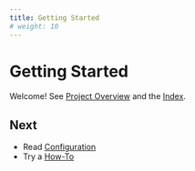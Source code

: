 ```yaml
---
title: Getting Started
# weight: 10
---
```


# Getting Started

Welcome! See [Project Overview](../concepts/overview.md) and the [Index](../index.md).

## Next
- Read [Configuration](../reference/configuration.md)
- Try a [How-To](../how-to/create-first-project.md)
